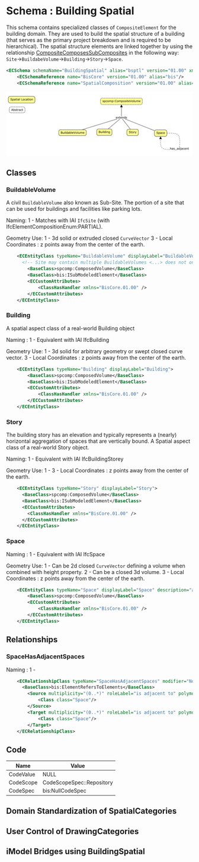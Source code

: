 # Schema : Building Spatial

This schema contains specialized classes of `CompositeElement` for the building domain.
They are used to build the spatial structure of a building (that serves as the primary project breakdown and is required to be hierarchical). The spatial structure elements are linked together by using the relationship [CompositeComposesSubComposites](./spatial-composition.md) in the following way: `Site`->`BuildabeVolume`->`Building`->`Story`->`Space`.

```xml
<ECSchema schemaName="BuildingSpatial" alias="bsptl" version="01.00" xmlns="http://www.bentley.com/schemas/Bentley.ECXML.3.1">
    <ECSchemaReference name="BisCore" version="01.00" alias="bis"/>
    <ECSchemaReference name="SpatialComposition" version="01.00" alias="spcomp" />
```

![SpatialComposition](./media/building-spatial.png)

## Classes

### BuildableVolume

A civil `BuildableVolume` also known as Sub-Site. The portion of a site that can be used for buildings and facilities like parking lots.

Naming:
1 - Matches with IAI `IfcSite` (with IfcElementCompositionEnum:PARTIAL).

Geometry Use:
1 - 3d solid or extruded closed `CurveVector`
3 - Local Coordinates : z points away from the center of the earth.

```xml
    <ECEntityClass typeName="BuildableVolume" displayLabel="BuildableVolume">
      <!-- Site may contain multiple BuildableVolumes <...> does not only contain buildings may also contain ParkingLot -->
        <BaseClass>spcomp:ComposedVolume</BaseClass>
        <BaseClass>bis:ISubModeledElement</BaseClass>
        <ECCustomAttributes>
            <ClassHasHandler xmlns="BisCore.01.00" />
        </ECCustomAttributes>
    </ECEntityClass>
```

### Building

A spatial aspect class of a real-world Building object

Naming :
1 - Equivalent with IAI IfcBuilding

Geometry Use:
1 - 3d solid for arbitrary geometry or swept closed curve vector.
3 - Local Coordinates : z points away from the center of the earth.

```xml
    <ECEntityClass typeName="Building" displayLabel="Building">
        <BaseClass>spcomp:ComposedVolume</BaseClass>
        <BaseClass>bis:ISubModeledElement</BaseClass>
        <ECCustomAttributes>
            <ClassHasHandler xmlns="BisCore.01.00" />
        </ECCustomAttributes>
    </ECEntityClass>
```

### Story

The building story has an elevation and typically represents a (nearly) horizontal aggregation of spaces that are vertically bound.
A Spatial aspect class of a real-world Story object.

Naming:
1 - Equivalent with IAI IfcBuildingStorey

Geometry Use:
1 -
3 - Local Coordinates : z points away from the center of the earth.

```xml
    <ECEntityClass typeName="Story" displayLabel="Story">
      <BaseClass>spcomp:ComposedVolume</BaseClass>
      <BaseClass>bis:ISubModeledElement</BaseClass>
      <ECCustomAttributes>
        <ClassHasHandler xmlns="BisCore.01.00" />
      </ECCustomAttributes>
    </ECEntityClass>
```

### Space

Naming :
1 - Equivalent with IAI IfcSpace

Geometry Use:
1 - Can be 2d closed `CurveVector` defining a volume when combined with height property.
2 - Can be a closed 3d volume.
3 - Local Coordinates : z points away from the center of the earth.

```xml
    <ECEntityClass typeName="Space" displayLabel="Space" description="a spatial aspect class of a real-world Space object">
        <BaseClass>spcomp:ComposedVolume</BaseClass>
        <ECCustomAttributes>
            <ClassHasHandler xmlns="BisCore.01.00" />
        </ECCustomAttributes>
    </ECEntityClass>
```

## Relationships

### SpaceHasAdjacentSpaces

Naming :
1 -

```xml
    <ECRelationshipClass typeName="SpaceHasAdjacentSpaces" modifier="None" strength="referencing" description="defines space adjacencies">
      <BaseClass>bis:ElementRefersToElements</BaseClass>
        <Source multiplicity="(0..*)" roleLabel="is adjacent to" polymorphic="true">
            <Class class="Space"/>
        </Source>
        <Target multiplicity="(0..*)" roleLabel="is adjacent to" polymorphic="true">
            <Class class="Space"/>
        </Target>
    </ECRelationshipClass>
```

## Code

Name|Value
--|--
CodeValue|NULL
CodeScope|CodeScopeSpec::Repository
CodeSpec|bis:NullCodeSpec

## Domain Standardization of SpatialCategories

## User Control of DrawingCategories

## iModel Bridges using BuildingSpatial
